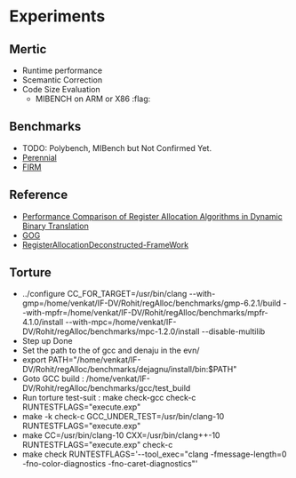 # Experiments

## Mertic
* Runtime performance
* Scemantic Correction
* Code Size Evaluation
  * MIBENCH on ARM or X86 :flag:

## Benchmarks
- TODO: Polybench, MIBench but Not Confirmed Yet.
- [Perennial](https://www.peren.com/)
- [FIRM](https://pp.ipd.kit.edu/firm/)

## Reference
- [Performance Comparison of Register Allocation Algorithms in Dynamic Binary Translation](https://ieeexplore.ieee.org/stamp/stamp.jsp?tp=&arnumber=5361722)
- [GOG](https://www.geeksforgeeks.org/register-allocations-in-code-generation/)
- [RegisterAllocationDeconstructed-FrameWork](https://llvm.org/pubs/2009-04-SCOPES-RegisterAllocationDeconstructed.pdf)

## Torture
- ../configure CC_FOR_TARGET=/usr/bin/clang --with-gmp=/home/venkat/IF-DV/Rohit/regAlloc/benchmarks/gmp-6.2.1/build --with-mpfr=/home/venkat/IF-DV/Rohit/regAlloc/benchmarks/mpfr-4.1.0/install --with-mpc=/home/venkat/IF-DV/Rohit/regAlloc/benchmarks/mpc-1.2.0/install --disable-multilib
- Step up Done
- Set the path to the of gcc and denaju in the evn/
- export PATH="/home/venkat/IF-DV/Rohit/regAlloc/benchmarks/dejagnu/install/bin:$PATH"
- Goto GCC build : /home/venkat/IF-DV/Rohit/regAlloc/benchmarks/gcc/test_build
- Run torture test-suit : make check-gcc check-c  RUNTESTFLAGS="execute.exp"
- make -k check-c GCC_UNDER_TEST=/usr/bin/clang-10  RUNTESTFLAGS="execute.exp"
- make CC=/usr/bin/clang-10  CXX=/usr/bin/clang++-10 RUNTESTFLAGS="execute.exp" check-c
- make check RUNTESTFLAGS='--tool_exec="clang -fmessage-length=0 -fno-color-diagnostics -fno-caret-diagnostics"'

